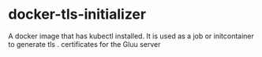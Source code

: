 # docker-tls-initializer
A docker image that has kubectl installed. It is used as a job or initcontainer to generate tls . certificates for the Gluu server
